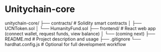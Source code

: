 # Unitychain-core
unitychain-core/
├── contracts/             # Solidity smart contracts
│   ├── UCNToken.sol
│   └── HumanityFund.sol
├── frontend/              # React web app (connect wallet, request funds, view balance)
│   └── (coming next)
├── README.md              # Project description and usage
├── .gitignore
└── hardhat.config.js      # Optional for full development workflow
